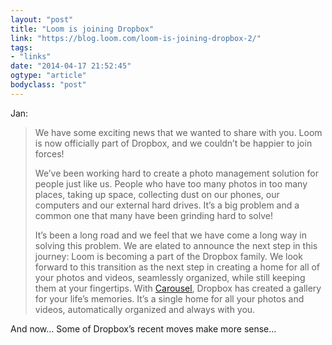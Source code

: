 ```yaml
---
layout: "post"
title: "Loom is joining Dropbox"
link: "https://blog.loom.com/loom-is-joining-dropbox-2/"
tags: 
- "links"
date: "2014-04-17 21:52:45"
ogtype: "article"
bodyclass: "post"
---
```


Jan:

> We have some exciting news that we wanted to share with you. Loom is now officially part of Dropbox, and we couldn’t be happier to join forces!
> 
> We’ve been working hard to create a photo management solution for people just like us. People who have too many photos in too many places, taking up space, collecting dust on our phones, our computers and our external hard drives. It’s a big problem and a common one that many have been grinding hard to solve!
> 
> It’s been a long road and we feel that we have come a long way in solving this problem. We are elated to announce the next step in this journey: Loom is becoming a part of the Dropbox family. We look forward to this transition as the next step in creating a home for all of your photos and videos, seamlessly organized, while still keeping them at your fingertips. With [Carousel](http://carousel.com/), Dropbox has created a gallery for your life’s memories. It’s a single home for all your photos and videos, automatically organized and always with you.

And now… Some of Dropbox’s recent moves make more sense…
